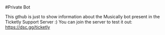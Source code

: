 #Private Bot

This gthub is just to show information about the Musically bot present in the Ticketly Support Server :) 
You can join the server to test it out:
https://dsc.gg/ticketly
